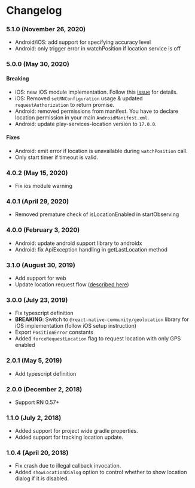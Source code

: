 # Changelog

### 5.1.0 (November 26, 2020)
 - Android/iOS: add support for specifying accuracy level
 - Android: only trigger error in watchPosition if location service is off

### 5.0.0 (May 30, 2020)
#### Breaking
 - iOS: new iOS module implementation. Follow this [issue](https://github.com/Agontuk/react-native-geolocation-service/issues/173) for details.
 - iOS: Removed `setRNConfiguration` usage & updated `requestAuthorization` to return promise.
 - Android: removed permissions from manifest. You have to declare location permission in your main `AndroidManifest.xml`.
 - Android: update play-services-location version to `17.0.0`.

#### Fixes
 - Android: emit error if location is unavailable during `watchPosition` call.
 - Only start timer if timeout is valid.

### 4.0.2 (May 15, 2020)
 - Fix ios module warning

### 4.0.1 (April 29, 2020)
 - Removed premature check of isLocationEnabled in startObserving

### 4.0.0 (February 3, 2020)
 - Android: update android support library to androidx
 - Android: fix ApiException handling in getLastLocation method

### 3.1.0 (August 30, 2019)
 - Add support for web
 - Update location request flow ([described here](https://github.com/Agontuk/react-native-geolocation-service/issues/108#issuecomment-524217651))

### 3.0.0 (July 23, 2019)
 - Fix typescript definition
 - __BREAKING__: Switch to `@react-native-community/geolocation` library for iOS implementation (follow iOS setup instruction)
 - Export `PositionError` constants
 - Added `forceRequestLocation` flag to request location with only GPS enabled

### 2.0.1 (May 5, 2019)
 - Add typescript definition

### 2.0.0 (December 2, 2018)
 - Support RN 0.57+

### 1.1.0 (July 2, 2018)
 - Added support for project wide gradle properties.
 - Added support for tracking location update.

### 1.0.4 (April 20, 2018)
 - Fix crash due to illegal callback invocation.
 - Added `showLocationDialog` option to control whether to show location dialog if it is disabled.
